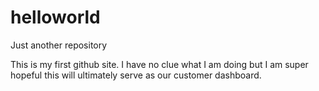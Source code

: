 # helloworld
Just another repository

This is my first github site.  I have no clue what I am doing but I am super hopeful this will ultimately serve as our customer dashboard.  
